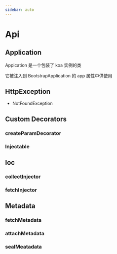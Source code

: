 ```yaml
---
sidebar: auto
---
```


# Api

## Application

Appication 是一个包装了 koa 实例的类

它被注入到 BootstrapApplication 的 app 属性中供使用

## HttpException

- NotFoundException

## Custom Decorators

### createParamDecorator

### Injectable

## Ioc

### collectInjector

### fetchInjector

## Metadata

### fetchMetadata

### attachMetadata

### sealMeatadata
